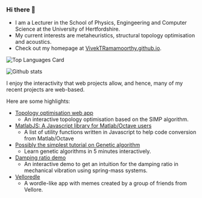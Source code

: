 ### Hi there 👋

- I am a Lecturer in the School of Physics, Engingeering and Computer Science at the University of Hertfordshire.
- My current interests are metaheuristics, structural topology optimisation and acoustics.
- Check out my homepage at [VivekTRamamoorthy.github.io](https://VivekTRamamoorthy.github.io).




![Top Languages Card](https://github-readme-stats.vercel.app/api/top-langs/?username=VivekTRamamoorthy&layout=compact&theme=highcontrast)

![Github stats](https://github-readme-stats.vercel.app/api?username=VivekTRamamoorthy&theme=highcontrast&show_icons=true&count_private=true)


I enjoy the interactivity that web projects allow, and hence, many of my recent projects are web-based. 

Here are some highlights:

 - [Topology optimisation web app](https://www.github.com/VivekTRamamoorthy/TopOptWeb)
      - An interactive topology optimisation based on the SIMP algorithm.
 - [MatlabJS: A Javascript library for Matlab/Octave users](https://www.github.com/VivekTRamamoorthy/MatlabJS)
      - A list of utility functions written in Javascript to help code conversion from Matlab/Octave
 - [Possibly the simplest tutorial on Genetic algorithm](https://www.github.com/VivekTRamamoorthy/GeneticAlgorithmTutorial)
      - Learn genetic algorithms in 5 minutes interactively.
 - [Damping ratio demo](https://www.github.com/VivekTRamamoorthy/SpringMassDamping)
      - An interactive demo to get an intuition for the damping ratio in mechanical vibration using spring-mass systems.
 - [Velloredle](https://vivektramamoorthy.github.io/Velloredle/)
      - A wordle-like app with memes created by a group of friends from Vellore.
      

